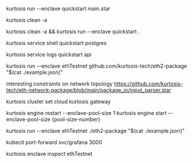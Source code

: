 kurtosis run --enclave quickstart main.star

kurtosis clean -a


kurtosis clean -a && kurtosis run --enclave quickstart .

kurtosis service shell quickstart postgres

kurtosis service logs quickstart api


kurtosis run --enclave ethTestnet github.com/kurtosis-tech/eth2-package  "$(cat ./example.json)"


interesting constraints on network topology
https://github.com/kurtosis-tech/eth-network-package/blob/main/package_io/input_parser.star



kurtosis cluster set cloud
kurtosis gateway

kurtosis engine restart --enclave-pool-size 1
kurtosis engine start --enclave-pool-size {pool-size-number}

kurtosis run --enclave ethTestnet ./eth2-package  "$(cat ./example.json)"

kubectl  port-forward svc/grafana 3000

kurtosis enclave inspect ethTestnet